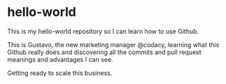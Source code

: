 # hello-world
This is my hello-world repository so I can learn how to use Github.

This is Gustavo, the new marketing manager @codacy, learning what this Github really does and discovering all the commits and pull request meanings and advantages I can see.

Getting ready to scale this business.
